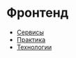 # Фронтенд

- [Сервисы](./services.md)
- [Практика](./practice/index.md)
- [Технологии](./technologies/index.md)
